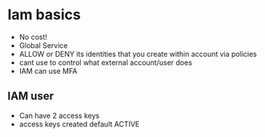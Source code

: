 # Iam basics
- No cost! 
- Global Service
- ALLOW or DENY its identities that you create within account via policies
- cant use to control what external account/user does
- IAM can use MFA

## IAM user
- Can have 2 access keys
- access keys created default ACTIVE
